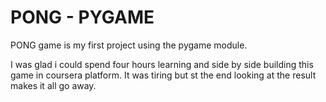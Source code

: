 # PONG - PYGAME

PONG game is my first project using the pygame module.

I was glad i could spend four hours learning and side by side building this game in coursera platform. 
It was tiring but st the end looking at the result makes it all go away.
